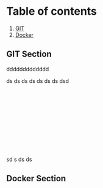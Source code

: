 # Table of contents
1. [GIT](#GIT)
2. [Docker](#Docker)

## GIT Section <a name="GIT"></a>
ddddddddddddd


ds
ds
ds
ds
ds
ds
ds
dsd
<br>
<br><br><br><br><br><br><br><br><br><br><br>
sd
s
ds
ds
## Docker Section <a name = "Docker"></a>